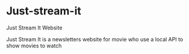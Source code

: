 # Just-stream-it
Just Stream It Website

Just Stream It is a newsletters website for movie who use a local API to show movies to watch
